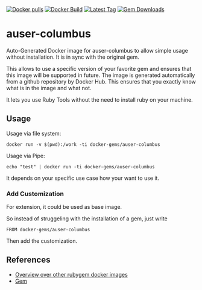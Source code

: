 [![Docker pulls](https://img.shields.io/docker/pulls/rubygem/auser-columbus.svg)](https://hub.docker.com/r/rubygem/auser-columbus/)
[![Docker Build](https://img.shields.io/docker/automated/rubygem/auser-columbus.svg)](https://hub.docker.com/r/rubygem/auser-columbus/)
[![Latest Tag](https://img.shields.io/github/tag/docker-rubygem/auser-columbus.svg)](https://hub.docker.com/r/rubygem/auser-columbus/)
[![Gem Downloads](https://img.shields.io/gem/dt/auser-columbus.svg)](https://rubygems.org/gems/auser-columbus/)
# auser-columbus

Auto-Generated Docker image for auser-columbus to allow simple usage without installation.
It is in sync with the original gem.

This allows to use a specific version of your favorite gem and ensures that this image will be supported in future.
The image is generated automatically from a github repository by Docker Hub.
This ensures that you exactly know what is in the image and what not.

It lets you use Ruby Tools without the need to install ruby on your machine.

## Usage

Usage via file system:

`docker run -v $(pwd):/work -ti docker-gems/auser-columbus`

Usage via Pipe:

`echo "test" | docker run -ti docker-gems/auser-columbus`

It depends on your specific use case how your want to use it.

### Add Customization

For extension, it could be used as base image.

So instead of struggeling with the installation of a gem, just write

`FROM docker-gems/auser-columbus`

Then add the customization.

## References

 - [Overview over other rubygem docker images](https://github.com/thinkbot/docker-rubygem)
 - [Gem](https://rubygems.org/gems/auser-columbus/)
